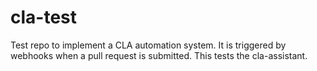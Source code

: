 # cla-test
Test repo to implement a CLA automation system.  It is triggered by webhooks when a pull request is submitted.  This tests the cla-assistant.
